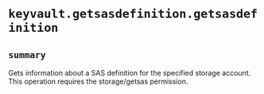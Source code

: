 # `keyvault.getsasdefinition.getsasdefinition`

## `summary`
Gets information about a SAS definition for the specified storage account. This operation requires the storage/getsas permission.


